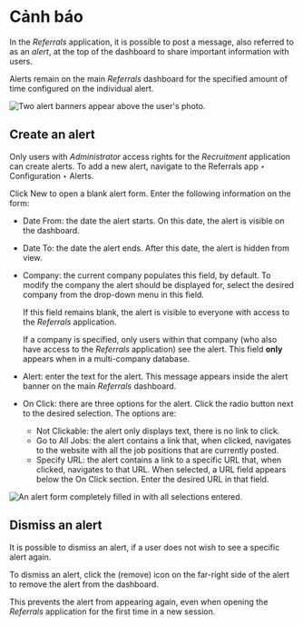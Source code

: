 # Cảnh báo

In the *Referrals* application, it is possible to post a message, also referred to as an *alert*, at
the top of the dashboard to share important information with users.

Alerts remain on the main *Referrals* dashboard for the specified amount of time configured on the
individual alert.

![Two alert banners appear above the user's photo.](applications/hr/referrals/alerts/alerts.png)

## Create an alert

Only users with *Administrator* access rights for the *Recruitment* application can create alerts.
To add a new alert, navigate to the Referrals app ‣ Configuration ‣ Alerts.

Click New to open a blank alert form. Enter the following information on the form:

- Date From: the date the alert starts. On this date, the alert is visible on the
  dashboard.
- Date To: the date the alert ends. After this date, the alert is hidden from view.
- Company: the current company populates this field, by default. To modify the company
  the alert should be displayed for, select the desired company from the drop-down menu in this
  field.

  If this field remains blank, the alert is visible to everyone with access to the *Referrals*
  application.

  If a company is specified, only users within that company (who also have access to the *Referrals*
  application) see the alert. This field **only** appears when in a multi-company database.
- Alert: enter the text for the alert. This message appears inside the alert banner on
  the main *Referrals* dashboard.
- On Click: there are three options for the alert. Click the radio button next to the
  desired selection. The options are:
  - Not Clickable: the alert only displays text, there is no link to click.
  - Go to All Jobs: the alert contains a link that, when clicked, navigates to the
    website with all the job positions that are currently posted.
  - Specify URL: the alert contains a link to a specific URL that, when clicked,
    navigates to that URL. When selected, a URL field appears below the On
    Click section. Enter the desired URL in that field.

![An alert form completely filled in with all selections entered.](applications/hr/referrals/alerts/alert-form.png)

## Dismiss an alert

It is possible to dismiss an alert, if a user does not wish to see a specific alert again.

To dismiss an alert, click the <i class="fa fa-times"></i> (remove) icon on the far-right side of
the alert to remove the alert from the dashboard.

This prevents the alert from appearing again, even when opening the *Referrals* application for the
first time in a new session.
